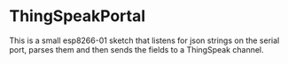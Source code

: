 # ThingSpeakPortal
This is a small esp8266-01 sketch that listens for json strings on the serial port, parses them and then sends the fields to a ThingSpeak channel.
